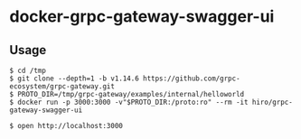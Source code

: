 # docker-grpc-gateway-swagger-ui

## Usage

```
$ cd /tmp
$ git clone --depth=1 -b v1.14.6 https://github.com/grpc-ecosystem/grpc-gateway.git 
$ PROTO_DIR=/tmp/grpc-gateway/examples/internal/helloworld
$ docker run -p 3000:3000 -v"$PROTO_DIR:/proto:ro" --rm -it hiro/grpc-gateway-swagger-ui
```

```
$ open http://localhost:3000
```
